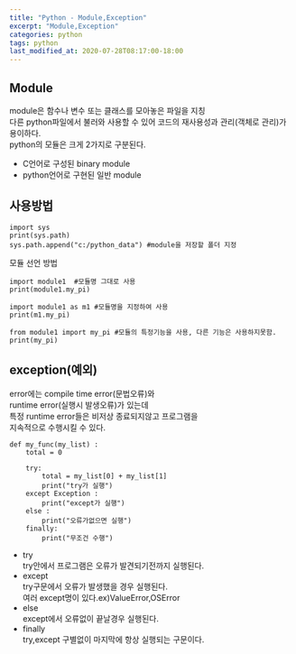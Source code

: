```yaml
---
title: "Python - Module,Exception"
excerpt: "Module,Exception"
categories: python
tags: python
last_modified_at: 2020-07-28T08:17:00-18:00
---
```

## Module
module은 함수나 변수 또는 클래스를 모아놓은 파일을 지칭  
다른 python파일에서 불러와 사용할 수 있어 코드의 재사용성과 관리(객체로 관리)가 용이하다.  
python의 모듈은 크게 2가지로 구분된다.  
- C언어로 구성된 binary module  
- python언어로 구현된 일반 module  




## 사용방법

``` 
import sys
print(sys.path)
sys.path.append("c:/python_data") #module을 저장할 폴더 지정
```  

모듈 선언 방법  

```
import module1	#모듈명 그대로 사용
print(module1.my_pi)

import module1 as m1 #모듈명을 지정하여 사용
print(m1.my_pi)

from module1 import my_pi #모듈의 특정기능을 사용, 다른 기능은 사용하지못함.
print(my_pi)
```  
   
## exception(예외)  
error에는 compile time error(문법오류)와  
runtime error(실행시 발생오류)가 있는데  
특정 runtime error들은 비저상 종료되지않고 프로그램을  
지속적으로 수행시킬 수 있다.  

```
def my_func(my_list) :
	total = 0
	
	try:
		total = my_list[0] + my_list[1]
		print("try가 실행")
	except Exception :
		print("except가 실행")
	else :
		print("오류가없으면 실행")
	finally:
		print("무조건 수행")
```

- try  
	try안에서 프로그램은 오류가 발견되기전까지 실행된다.  
- except  
	try구문에서 오류가 발생했을 경우 실행된다.  
	여러 except명이 있다.ex)ValueError,OSError  
- else  
	except에서 오류없이 끝날경우 실행된다.  
- finally  
	try,except 구별없이 마지막에 항상 실행되는 구문이다.
	
